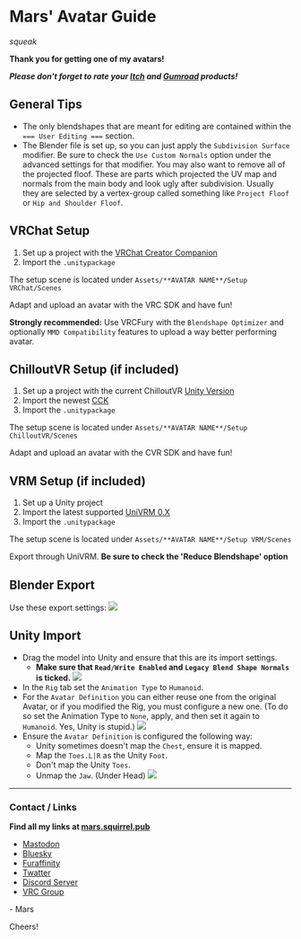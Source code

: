 # Mars' Avatar Guide
*squeak*

**Thank you for getting one of my avatars!**

***Please don't forget to rate your [Itch](https://emperorofmars.itch.io) and [Gumroad](https://emperorofmars.gumroad.com) products!***

## General Tips
* The only blendshapes that are meant for editing are contained within the `=== User Editing ===` section.
* The Blender file is set up, so you can just apply the `Subdivision Surface` modifier. Be sure to check the `Use Custom Normals` option under the advanced settings for that modifier. You may also want to remove all of the projected floof. These are parts which projected the UV map and normals from the main body and look ugly after subdivision. Usually they are selected by a vertex-group called something like `Project Floof` or `Hip and Shoulder Floof`.

## VRChat Setup
1. Set up a project with the [VRChat Creator Companion](https://vrchat.com/home/download)
2. Import the `.unitypackage`

The setup scene is located under `Assets/**AVATAR NAME**/Setup VRChat/Scenes`

Adapt and upload an avatar with the VRC SDK and have fun!

**Strongly recommended:** Use VRCFury with the `Blendshape Optimizer` and optionally `MMD Compatibility` features to upload a way better performing avatar.

## ChilloutVR Setup (if included)
1. Set up a project with the current ChilloutVR [Unity Version](https://documentation.abinteractive.net/cck/setup/#download-unity)
2. Import the newest [CCK](https://documentation.abinteractive.net/cck/setup/#download-cck)
2. Import the `.unitypackage`

The setup scene is located under `Assets/**AVATAR NAME**/Setup ChilloutVR/Scenes`

Adapt and upload an avatar with the CVR SDK and have fun!

## VRM Setup (if included)
1. Set up a Unity project
2. Import the latest supported [UniVRM 0.X](https://github.com/vrm-c/UniVRM/releases)
3. Import the `.unitypackage`

The setup scene is located under `Assets/**AVATAR NAME**/Setup VRM/Scenes`

Export through UniVRM.
**Be sure to check the 'Reduce Blendshape' option**

## Blender Export
Use these export settings:
![](res/Guide_Export_Blender.png)

## Unity Import
* Drag the model into Unity and ensure that this are its import settings.
	* **Make sure that `Read/Write Enabled` and `Legacy Blend Shape Normals` is ticked.**
![](res/Guide_Import_Unity_Model.png)
* In the `Rig` tab set the `Animation Type` to `Humanoid`.
* For the `Avatar Definition` you can either reuse one from the original Avatar, or if you modified the Rig, you must configure a new one. (To do so set the Animation Type to `None`, apply, and then set it again to `Humanoid`. Yes, Unity is stupid.)
![](res/Guide_Import_Unity_Rig.png)
* Ensure the `Avatar Definition` is configured the following way:
	* Unity sometimes doesn't map the `Chest`, ensure it is mapped.
	* Map the `Toes.L|R` as the Unity `Foot`.
	* Don't map the Unity `Toes`.
	* Unmap the `Jaw`. (Under Head)
![](res/Guide_Unity_Avatar_Definition.png)

---

### Contact / Links
**Find all my links at [mars.squirrel.pub](https://mars.squirrel.pub)**
* [Mastodon](https://squirrel.pub/@mars)
* [Bluesky](https://bsky.app/profile/mars.squirrel.pub)
* [Furaffinity](https://www.furaffinity.net/user/emperorofmars/)
* [Twatter](https://twitter.com/Emperor_of_Mars)
* [Discord Server](https://discord.gg/MDggMXSttM)
* [VRC Group](https://vrc.group/SQRL.0269)

\- Mars

Cheers!
